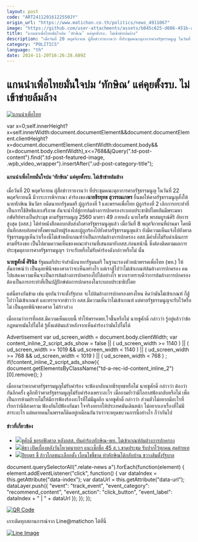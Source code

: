 ```yaml
---
layout: post
code: "ART24112016122550JY"
origin_url: "https://www.matichon.co.th/politics/news_4911067"
image: "https://github.com/user-attachments/assets/b045c625-d606-451b-ad5a-956dc4b6d28e"
title: "แกนนำเพื่อไทยมั่นใจปม ‘ทักษิณ’ แค่คุยตั้งรบ. ไม่เข้าข่ายล้มล้าง"
description: "เมื่อวันที่ 20 พฤศจิกายน ผู้สื่อข่าวรายงานว่า ที่ประชุมคณะตุลาการศาลรัฐธรรมนูญ ในวันที่ 22 พฤศจิกายนนี้ มีวาระการพิจารณา คำร้องของนายธีรยุทธ สุวรรณเกษร"
category: "POLITICS"
language: "th"
date: 2024-11-20T16:26:28.689Z
---
```


# แกนนำเพื่อไทยมั่นใจปม ‘ทักษิณ’ แค่คุยตั้งรบ. ไม่เข้าข่ายล้มล้าง

[![แกนนำเพื่อไทย](https://www.matichon.co.th/wp-content/uploads/2024/11/munjai1.jpg "munjai1")](https://www.matichon.co.th/wp-content/uploads/2024/11/munjai1.jpg)

var x=0;self.innerHeight?x=self.innerWidth:document.documentElement&&document.documentElement.clientHeight?x=document.documentElement.clientWidth:document.body&&(x=document.body.clientWidth),x<=768&&jQuery(".td-post-content").find(".td-post-featured-image, .wpb\_video\_wrapper").insertAfter(".ud-post-category-title");

#### **แกนนำเพื่อไทยมั่นใจปม ‘ทักษิณ’ แค่คุยตั้งรบ. ไม่เข้าข่ายล้มล้าง**

เมื่อวันที่ 20 พฤศจิกายน ผู้สื่อข่าวรายงานว่า ที่ประชุมคณะตุลาการศาลรัฐธรรมนูญ ในวันที่ 22 พฤศจิกายนนี้ มีวาระการพิจารณา คำร้องของ**นายธีรยุทธ สุวรรณเกษร** ยื่นขอให้ศาลรัฐธรรมนูญสั่งให้ นายทักษิณ ชินวัตร อดีตนายกรัฐมนตรี ผู้ถูกร้องที่ 1 และพรรคเพื่อไทย ผู้ถูกร้องที่ 2 เลิกการกระทำที่เป็นการใช้สิทธิและเสรีภาพ อันจะนำไปสู่การล้มล้างการปกครองระบอบประชาธิปไตยอันมีพระมหากษัตริย์ทรงเป็นประมุข ตามรัฐธรรมนูญ 2560 มาตรา 49 ภายหลัง นายไพรัช พรสมบูรณ์ศิริ อัยการสูงสุด (อสส.) ได้ทำหนังสือตอบกลับส่งถึงศาลรัฐธรรมนูญแล้ว เมื่อวันที่ 8 พฤศจิกายนที่ผ่านมา โดยมีบันทึกสอบถ้อยคำทั้งพยานฝ่ายผู้ร้องและผู้ถูกร้องไปยังศาลรัฐธรรมนูญแล้ว ยังมีความเห็นแจ้งไปยังศาลรัฐธรรมนูญเห็นว่าเรื่องนี้ไม่เข้าหลักเกณฑ์ว่าเป็นการล้มล้างการปกครอง อสส.มีคำสั่งไม่รับดำเนินการตามที่ร้องขอ เป็นไปตามความเห็นของคณะทำงานที่เสนอมายังอสส.ก่อนหน้านี้ ซึ่งต้องติดตามผลการประชุมตุลาการศาลรัฐธรรมนูญฯ ว่าจะรับหรือไม่รับคำร้องดังกล่าวหรือไม่ นั้น

**นายชูศักดิ์ ศิรินิล** รัฐมนตรีประจำสำนักนายกรัฐมนตรี ในฐานะรองหัวหน้าพรรคเพื่อไทย (พท.) ให้สัมภาษณ์ว่า เป็นดุลยพินิจของศาลว่าจะเห็นอย่างไร แต่เราสู้ไปว่าไม่เข้าเกณฑ์ล้มล้างการปกครอง คนไปแสดงความเห็นจะเป็นการล้มล้างการปกครองไปได้อย่างไร พวกเราทราบดีว่าการล้มล้างการปกครองต้องเป็นการกระทำที่เป็นปฏิปักษ์ต่อการปกครองในระบอบประชาธิปไตย

แต่นี่ตรงกันข้าม เช่น คุยกันว่าจะตั้งรัฐบาล จะไปล้มล้างการปกครองตรงไหน คิดว่ามันไม่เข้าเกณฑ์ ก็สู้ไปว่าไม่เข้าเกณฑ์ และทราบจากข่าวว่า อสส.มีความเห็นว่าไม่เข้าเกณฑ์ แต่ศาลรัฐธรรมนูญจะรับไว้หรือไม่ เป็นดุลยพินิจของศาล ไม่ก้าวล่วง

เมื่อถามว่าการที่อสส.มีความเห็นแบบนี้ ทำให้พรรคพท.ใจชื้นหรือไม่ นายชูศักดิ์ กล่าวว่า รู้อยู่แล้วว่าข้อกฎหมายมันไปไม่ได้ รู้ตั้งแต่ต้นแล้วหลังจากเห็นคำร้องว่ามันไปไม่ได้

Advertisement var ud\_screen\_width = document.body.clientWidth; var content\_inline\_2\_script\_ads\_show = false || ( ud\_screen\_width >= 1140 ) || ( ud\_screen\_width >= 1019 && ud\_screen\_width < 1140 ) || ( ud\_screen\_width >= 768 && ud\_screen\_width < 1019 ) || ( ud\_screen\_width < 768 ) ; if(!content\_inline\_2\_script\_ads\_show){ document.getElementsByClassName("td-a-rec-id-content\_inline\_2")\[0\].remove(); }

เมื่อถามว่าหากศาลรัฐธรรมนูญไม่รับคำร้อง จะฟ้องกลับนายธีรยุทธหรือไม่ นายชูศักดิ์ กล่าวว่า ต้องว่ากันอีกครั้ง ดูอีกทีว่าศาลรัฐธรรมนูญไม่รับคำร้องเพราะอะไร เมื่อถามย้ำว่ามีโอกาสฟ้องกลับหรือไม่ เพื่อเป็นการห้ามปราบไม่ให้มีการฟ้องร้องอะไรที่ไม่มีมูลอีก นายชูศักดิ์ กล่าวว่า ส่วนตัวไม่อยากมีอะไรที่เรียกว่านิติสงคราม ฟ้องกันไปฟ้องกันมา ใจจริงอยากให้ประเทศมันเดินหน้า ไม่อยากเอาเรื่องที่ไม่มีสาระอะไร แต่หลายคนในพรรคก็คิดอยู่เหมือนกันว่าเราจะหยุดขบวนการนี้อย่างไร ก็ว่ากันไป

#### ข่าวที่เกี่ยวข้อง

*   [![](https://www.matichon.co.th/wp-content/uploads/2024/11/S__1996.jpg)ชูศักดิ์ ขอรอฟังศาล หลังอสส. ยันคำร้องทักษิณ-พท. ไม่เข้าเกณฑ์ล้มล้างการปกครอง](https://www.matichon.co.th/politics/news_4910228)
*   [![](https://www.matichon.co.th/wp-content/uploads/2024/11/พิธา-2011.jpg)พิธา เปิดเบื้องหลังวันโหวตนายกฯ แนะเช็กชื่อ 45 ส.ว.ขาดประชุม รับปากไว้ทุกคน สุดท้ายเท](https://www.matichon.co.th/politics/news_4909449)
*   [![](https://www.matichon.co.th/wp-content/uploads/2024/11/GcuSr4ba88.jpg)ปิยบุตร ชี้ ก้าวไกลชนะเลือกตั้ง เงื่อนไขชี้ขาด ทำทักษิณได้กลับบ้าน ขวางส้มตั้งรัฐบาล](https://www.matichon.co.th/politics/news_4906674)

document.querySelectorAll(".relate-news a").forEach(function(element) { element.addEventListener("click", function() { var dataIndex = this.getAttribute("data-index"); var dataUrl = this.getAttribute("data-url"); dataLayer.push({ "event": "track\_event", "event\_category": "recommend\_content", "event\_action": "click\_button", "event\_label": dataIndex + " | " + dataUrl }); }); });

[![QR Code](https://www.matichon.co.th/wp-content/uploads/2023/07/wob1371z.jpg)](https://lin.ee/ht0nDxX)

เกาะติดทุกสถานการณ์จาก Line@matichon ได้ที่นี่

[![Line Image](https://www.matichon.co.th/wp-content/uploads/2023/07/th.png)](https://lin.ee/ht0nDxX)
